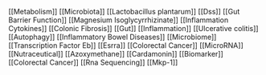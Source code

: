 [[Metabolism]]
[[Microbiota]]
[[Lactobacillus plantarum]]
[[Dss]]
[[Gut Barrier Function]]
[[Magnesium Isoglycyrrhizinate]]
[[Inflammation Cytokines]]
[[Colonic Fibrosis]]
[[Gut]]
[[Inflammation]]
[[Ulcerative colitis]]
[[Autophagy]]
[[Inflammatory Bowel Diseases]]
[[Microbiome]]
[[Transcription Factor Eb]]
[[Esrra]]
[[Colorectal Cancer]]
[[MicroRNA]]
[[Nutraceutical]]
[[Azoxymethane]]
[[Cardamonin]]
[[Biomarker]]
[[Colorectal Cancer]]
[[Rna Sequencing]]
[[Mkp-1]]
